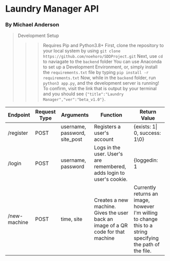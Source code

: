 # Laundry Manager API #
### By Michael Anderson ###

> Development Setup
>>> Requires Pip and Python3.8+
>> First, clone the repository to your local system by using `git clone https://github.com/noehoro/SDDProject.git`
>> Next, use `cd` to naviagate to the `backend` folder
>> You can use Anaconda to set up a Development Environment, or, simply install the `requirements.txt` file by typing `pip install -r requirements.txt`
>> Now, while in the `backend` folder, run `python3 app.py`, and the development server is running! To confirm, visit the link that is output by your terminal and you should see `{"title":"Laundry Manager","ver":"beta_v1.0"}`.

 Endpoint   |  Request Type  |  Arguments  |  Function  | Return Value
 ---------- | -------------- | ----------- | ---------- | ------------
 /register | POST | username, password, site_post | Registers a user's account | {exists: 1\| 0, success: 1\0}
 /login | POST | username, password | Logs in the user. User's are remembered, adds login to user's cookie. | {loggedin: 1|0, pass: 1|0, user: 1|0}
 /new-machine | POST | time, site | Creates a new machine. Gives the user back an image of a QR code for that machine | Currently returns an image, however I'm willing to change this to a string specifying the path of the file.

